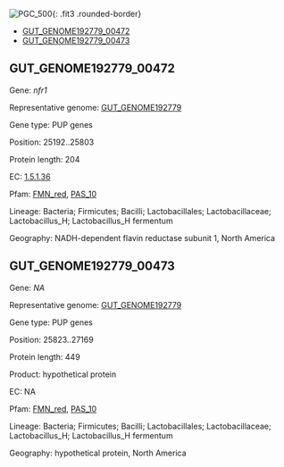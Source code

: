![PGC_500](../static/images/Clusters_figure/PGC_500.jpg){: .fit3 .rounded-border}

<ul id="myTab" class="nav nav-tabs">
  <li class="active">
        <a href="#tab1" data-toggle="tab">GUT_GENOME192779_00472</a>
  </li>
<li><a href="#tab2" data-toggle="tab">GUT_GENOME192779_00473</a></li>
</ul>

<div id="myTabContent" class="tab-content">
  <div class="tab-pane fade in active" id="tab1">

<h2 id="GUT_GENOME192779_00472">GUT_GENOME192779_00472</h2>
<p>Gene: <em>nfr1</em>
<p>Representative genome: <a href="https://www.ebi.ac.uk/metagenomics/genomes/MGYG-HGUT-00166">GUT_GENOME192779</a></p>
<p>Gene type: PUP genes</p>
<p>Position: 25192..25803</p>
<p>Protein length: 204</p>
<p>EC: <a href="https://www.brenda-enzymes.org/enzyme.php?ecno=1.5.1.36">1.5.1.36</a></p>
<p>Pfam: <a href="http://pfam.xfam.org/family/FMN_red">FMN_red</a>, <a href="http://pfam.xfam.org/family/PAS_10">PAS_10</a></p>
<p>Lineage: Bacteria; Firmicutes; Bacilli; Lactobacillales; Lactobacillaceae; Lactobacillus_H; Lactobacillus_H fermentum</p>
<p>Geography: NADH-dependent flavin reductase subunit 1, North America</p>
  </div>

  <div class="tab-pane fade" id="tab2">

<h2 id="GUT_GENOME192779_00473">GUT_GENOME192779_00473</h2>
<p>Gene: <em>NA</em></p>
<p>Representative genome: <a href="https://www.ebi.ac.uk/metagenomics/genomes/MGYG-HGUT-00166">GUT_GENOME192779</a></p>
<p>Gene type: PUP genes</p>
<p>Position: 25823..27169</p>
<p>Protein length: 449</p>
<p>Product: hypothetical protein</p>
<p>EC: NA</p>
<p>Pfam: <a href="http://pfam.xfam.org/family/FMN_red">FMN_red</a>, <a href="http://pfam.xfam.org/family/PAS_10">PAS_10</a></p>
<p>Lineage: Bacteria; Firmicutes; Bacilli; Lactobacillales; Lactobacillaceae; Lactobacillus_H; Lactobacillus_H fermentum</p>
<p>Geography: hypothetical protein, North America</p>

  </div>
</div>
